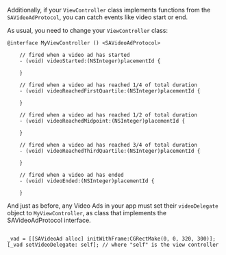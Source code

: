 Additionally, if your `ViewController` class implements functions from the `SAVideoAdProtocol`, you can catch events like video start or end.

As usual, you need to change your `ViewController` class:

```
@interface MyViewController () <SAVideoAdProtocol> 

	// fired when a video ad has started
	- (void) videoStarted:(NSInteger)placementId {

	}

	// fired when a video ad has reached 1/4 of total duration
	- (void) videoReachedFirstQuartile:(NSInteger)placementId {

	}

	// fired when a video ad has reached 1/2 of total duration
	- (void) videoReachedMidpoint:(NSInteger)placementId {

	}

	// fired when a video ad has reached 3/4 of total duration
	- (void) videoReachedThirdQuartile:(NSInteger)placementId {

	}

	// fired when a video ad has ended
	- (void) videoEnded:(NSInteger)placementId {
		
	}

```

And just as before, any Video Ads in your app must set their `videoDelegate` object to `MyViewController`, as class that implements the SAVideoAdProtocol interface.

```

_vad = [[SAVideoAd alloc] initWithFrame:CGRectMake(0, 0, 320, 300)];
[_vad setVideoDelegate: self]; // where "self" is the view controller

```